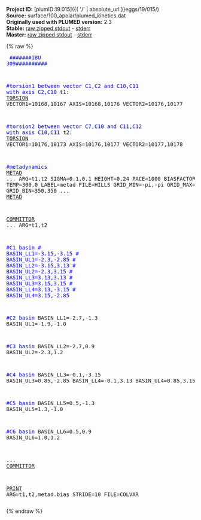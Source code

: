 **Project ID:** [plumID:19.015]({{ '/' | absolute_url }}eggs/19/015/)  
**Source:** surface/100_apolar/plumed_kinetics.dat  
**Originally used with PLUMED version:** 2.3  
**Stable:** [raw zipped stdout](plumed_kinetics.dat.plumed.stdout.txt.zip) - [stderr](plumed_kinetics.dat.plumed.stderr)  
**Master:** [raw zipped stdout](plumed_kinetics.dat.plumed_master.stdout.txt.zip) - [stderr](plumed_kinetics.dat.plumed_master.stderr)  

{% raw %}<pre>
<span style="color:blue">#######IBU 309##########</span>

<span style="color:blue">#torsion1 between vector C1,C2 and C10,C11 with axis C2,C10</span>
t1: <a href="https://plumed.github.io/doc-master/user-doc/html/_t_o_r_s_i_o_n.html">TORSION</a> VECTOR1=10168,10167 AXIS=10168,10176 VECTOR2=10176,10177

<span style="color:blue">#torsion2 between vector C7,C10 and C11,C12 with axis C10,C11</span>
t2: <a href="https://plumed.github.io/doc-master/user-doc/html/_t_o_r_s_i_o_n.html">TORSION</a> VECTOR1=10176,10173 AXIS=10176,10177 VECTOR2=10177,10178

<span style="color:blue">#metadynamics</span>
<a href="https://plumed.github.io/doc-master/user-doc/html/_m_e_t_a_d.html">METAD</a> ...
ARG=t1,t2
SIGMA=0.1,0.1
HEIGHT=0.24
PACE=1000
BIASFACTOR=5.0
TEMP=300.0
LABEL=metad
FILE=HILLS
GRID_MIN=-pi,-pi
GRID_MAX=pi,pi
GRID_BIN=350,350
... <a href="https://plumed.github.io/doc-master/user-doc/html/_m_e_t_a_d.html">METAD</a>


<a href="https://plumed.github.io/doc-master/user-doc/html/_c_o_m_m_i_t_t_o_r.html">COMMITTOR</a> ...
  ARG=t1,t2

<span style="color:blue">#C1 basin</span>
<span style="color:blue">#   BASIN_LL1=-3.15,-3.15</span>
<span style="color:blue">#   BASIN_UL1=-2.3,-2.85</span>
<span style="color:blue">#   BASIN_LL2=-3.15,3.13</span>
<span style="color:blue">#   BASIN_UL2=-2.3,3.15</span>
<span style="color:blue">#   BASIN_LL3=3.13,3.13</span>
<span style="color:blue">#   BASIN_UL3=3.15,3.15</span>
<span style="color:blue">#   BASIN_LL4=3.13,-3.15</span>
<span style="color:blue">#   BASIN_UL4=3.15,-2.85</span>
  
<span style="color:blue">#C2 basin</span>
   BASIN_LL1=-2.7,-1.3
   BASIN_UL1=-1.9,-1.0

<span style="color:blue">#C3 basin</span>
   BASIN_LL2=-2.7,0.9
   BASIN_UL2=-2.3,1.2

<span style="color:blue">#C4 basin</span>
   BASIN_LL3=-0.1,-3.15
   BASIN_UL3=0.85,-2.85
   BASIN_LL4=-0.1,3.13
   BASIN_UL4=0.85,3.15

<span style="color:blue">#C5 basin</span>
   BASIN_LL5=0.5,-1.3
   BASIN_UL5=1.3,-1.0

<span style="color:blue">#C6 basin</span>
   BASIN_LL6=0.5,0.9
   BASIN_UL6=1.0,1.2
  
... <a href="https://plumed.github.io/doc-master/user-doc/html/_c_o_m_m_i_t_t_o_r.html">COMMITTOR</a>


<a href="https://plumed.github.io/doc-master/user-doc/html/_p_r_i_n_t.html">PRINT</a> ARG=t1,t2,metad.bias STRIDE=10 FILE=COLVAR
</pre>{% endraw %}
